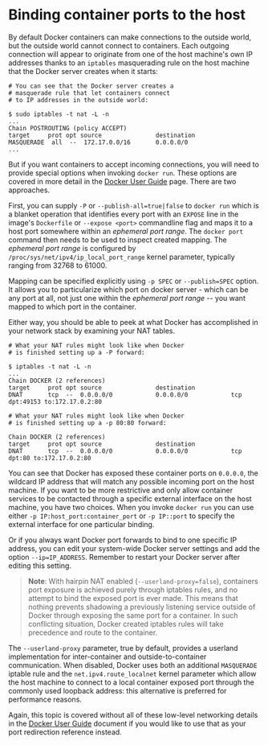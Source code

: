 # Binding container ports to the host
<a name="binding-ports"></a>

By default Docker containers can make connections to the outside world, but the outside world cannot connect to containers.  Each outgoing connection will appear to originate from one of the host machine's own IP addresses thanks to an `iptables` masquerading rule on the host machine that the Docker server creates when it starts:

```
# You can see that the Docker server creates a
# masquerade rule that let containers connect
# to IP addresses in the outside world:

$ sudo iptables -t nat -L -n
...
Chain POSTROUTING (policy ACCEPT)
target     prot opt source               destination
MASQUERADE  all  --  172.17.0.0/16       0.0.0.0/0
...
```

But if you want containers to accept incoming connections, you will need to provide special options when invoking `docker run`.  These options are covered in more detail in the [Docker User Guide](dockerlinks.md) page.  There are two approaches.

First, you can supply `-P` or `--publish-all=true|false` to `docker run` which is a blanket operation that identifies every port with an `EXPOSE` line in the image's `Dockerfile` or `--expose <port>` commandline flag and maps it to a host port somewhere within an _ephemeral port range_. The `docker port` command then needs to be used to inspect created mapping. The _ephemeral port range_ is configured by `/proc/sys/net/ipv4/ip_local_port_range` kernel parameter, typically ranging from 32768 to 61000.

Mapping can be specified explicitly using `-p SPEC` or `--publish=SPEC` option. It allows you to particularize which port on docker server - which can be any port at all, not just one within the _ephemeral port range_ -- you want mapped to which port in the container.

Either way, you should be able to peek at what Docker has accomplished in your network stack by examining your NAT tables.

```
# What your NAT rules might look like when Docker
# is finished setting up a -P forward:

$ iptables -t nat -L -n
...
Chain DOCKER (2 references)
target     prot opt source               destination
DNAT       tcp  --  0.0.0.0/0            0.0.0.0/0            tcp dpt:49153 to:172.17.0.2:80

# What your NAT rules might look like when Docker
# is finished setting up a -p 80:80 forward:

Chain DOCKER (2 references)
target     prot opt source               destination
DNAT       tcp  --  0.0.0.0/0            0.0.0.0/0            tcp dpt:80 to:172.17.0.2:80
```

You can see that Docker has exposed these container ports on `0.0.0.0`, the wildcard IP address that will match any possible incoming port on the host machine.  If you want to be more restrictive and only allow container services to be contacted through a specific external interface on the host machine, you have two choices.  When you invoke `docker run` you can use either `-p IP:host_port:container_port` or `-p IP::port` to specify the external interface for one particular binding.

Or if you always want Docker port forwards to bind to one specific IP address, you can edit your system-wide Docker server settings and add the option `--ip=IP_ADDRESS`.  Remember to restart your Docker server after editing this setting.

> **Note**: With hairpin NAT enabled (`--userland-proxy=false`), containers port exposure is achieved purely through iptables rules, and no attempt to bind the exposed port is ever made. This means that nothing prevents shadowing a previously listening service outside of Docker through exposing the same port for a container. In such conflicting situation, Docker created iptables rules will take precedence and route to the container.

The `--userland-proxy` parameter, true by default, provides a userland implementation for inter-container and outside-to-container communication. When disabled, Docker uses both an additional `MASQUERADE` iptable rule and the `net.ipv4.route_localnet` kernel parameter which allow the host machine to connect to a local container exposed port through the commonly used loopback address: this alternative is preferred for performance reasons.

Again, this topic is covered without all of these low-level networking details in the [Docker User Guide](dockerlinks.md/) document if you would like to use that as your port redirection reference instead.

